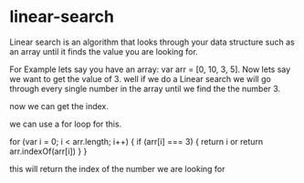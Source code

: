 # linear-search

Linear search is an algorithm that looks through your data structure such as an array
until it finds the value you are looking for.

For Example lets say you have an array:
var arr = [0, 10, 3, 5].
Now lets say we want to get the value of 3.
well if we do a Linear search we will go through every single number in the array
until we find the the number 3.

now we can get the index.

we can use a for loop for this.

for (var i = 0; i < arr.length; i++) {
  if (arr[i] === 3) {
    return i
    or
    return arr.indexOf(arr[i])
  }
}

this will return the index of the number we are looking for
